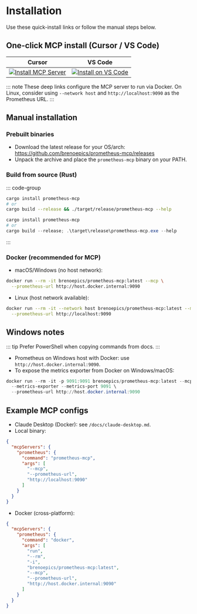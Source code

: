 # Installation

Use these quick-install links or follow the manual steps below.

## One-click MCP install (Cursor / VS Code)

|                                                                                                                                                                                 Cursor                                                                                                                                                                                  |                                                                                                                                                                                                                       VS Code                                                                                                                                                                                                                       |
|:-----------------------------------------------------------------------------------------------------------------------------------------------------------------------------------------------------------------------------------------------------------------------------------------------------------------------------------------------------------------------:|:---------------------------------------------------------------------------------------------------------------------------------------------------------------------------------------------------------------------------------------------------------------------------------------------------------------------------------------------------------------------------------------------------------------------------------------------------:|
| [![Install MCP Server](https://cursor.com/deeplink/mcp-install-light.svg)](https://cursor.com/en/install-mcp?name=prometheus-mcp&config=%7B%22command%22%3A%22docker%22%2C%22args%22%3A%5B%22run%22%2C%22--rm%22%2C%22-i%22%2C%22brenoepics%2Fprometheus-mcp%3Alatest%22%2C%22--mcp%22%2C%22--prometheus-url%22%2C%22http%3A%2F%2Fhost.docker.internal%3A9090%22%5D%7D) | [![Install on VS Code](https://img.shields.io/badge/Install_on-VS_Code-FF9900?style=flat-square&logo=visualstudiocode&logoColor=white)](https://insiders.vscode.dev/redirect/mcp/install?name=prometheus-mcp&config=%7B%22command%22%3A%22docker%22%2C%22args%22%3A%5B%22run%22%2C%22--rm%22%2C%22-i%22%2C%22brenoepics%2Fprometheus-mcp%3Alatest%22%2C%22--mcp%22%2C%22--prometheus-url%22%2C%22http%3A%2F%2Fhost.docker.internal%3A9090%22%5D%7D) |

::: note
These deep links configure the MCP server to run via Docker. On Linux, consider using `--network host` and
`http://localhost:9090` as the Prometheus URL.
:::

## Manual installation

### Prebuilt binaries

- Download the latest release for your OS/arch:
  https://github.com/brenoepics/prometheus-mcp/releases
- Unpack the archive and place the `prometheus-mcp` binary on your PATH.

### Build from source (Rust)

::: code-group

```bash [Linux/macOS]
cargo install prometheus-mcp
# or
cargo build --release && ./target/release/prometheus-mcp --help
```

```powershell [Windows]
cargo install prometheus-mcp
# or
cargo build --release; .\target\release\prometheus-mcp.exe --help
```

:::

### Docker (recommended for MCP)

- macOS/Windows (no host network):

```bash
docker run --rm -it brenoepics/prometheus-mcp:latest --mcp \
  --prometheus-url http://host.docker.internal:9090
```

- Linux (host network available):

```bash
docker run --rm -it --network host brenoepics/prometheus-mcp:latest --mcp \
  --prometheus-url http://localhost:9090
```

## Windows notes

::: tip
Prefer PowerShell when copying commands from docs.
:::

- Prometheus on Windows host with Docker: use `http://host.docker.internal:9090`.
- To expose the metrics exporter from Docker on Windows/macOS:

```powershell
docker run --rm -it -p 9091:9091 brenoepics/prometheus-mcp:latest --mcp \
  --metrics-exporter --metrics-port 9091 \
  --prometheus-url http://host.docker.internal:9090
```

## Example MCP configs

- Claude Desktop (Docker): see `/docs/claude-desktop.md`.
- Local binary:

```json
{
  "mcpServers": {
    "prometheus": {
      "command": "prometheus-mcp",
      "args": [
        "--mcp",
        "--prometheus-url",
        "http://localhost:9090"
      ]
    }
  }
}
```

- Docker (cross-platform):

```json
{
  "mcpServers": {
    "prometheus": {
      "command": "docker",
      "args": [
        "run",
        "--rm",
        "-i",
        "brenoepics/prometheus-mcp:latest",
        "--mcp",
        "--prometheus-url",
        "http://host.docker.internal:9090"
      ]
    }
  }
}
```

